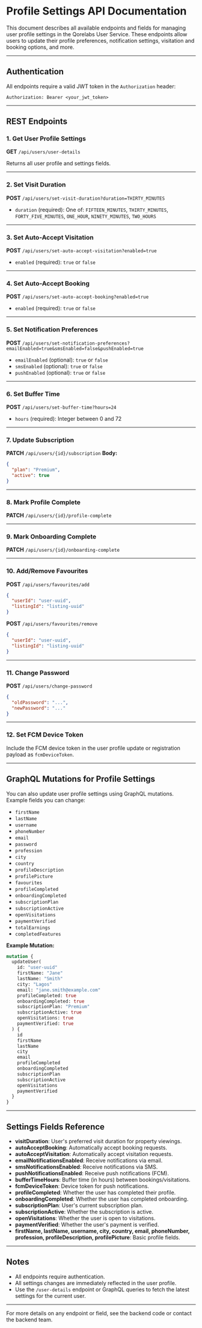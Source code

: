# Profile Settings API Documentation

This document describes all available endpoints and fields for managing user profile settings in the Qorelabs User Service. These endpoints allow users to update their profile preferences, notification settings, visitation and booking options, and more.

---

## Authentication
All endpoints require a valid JWT token in the `Authorization` header:

```
Authorization: Bearer <your_jwt_token>
```

---

## REST Endpoints

### 1. Get User Profile Settings
**GET** `/api/users/user-details`

Returns all user profile and settings fields.

---

### 2. Set Visit Duration
**POST** `/api/users/set-visit-duration?duration=THIRTY_MINUTES`
- `duration` (required): One of: `FIFTEEN_MINUTES`, `THIRTY_MINUTES`, `FORTY_FIVE_MINUTES`, `ONE_HOUR`, `NINETY_MINUTES`, `TWO_HOURS`

---

### 3. Set Auto-Accept Visitation
**POST** `/api/users/set-auto-accept-visitation?enabled=true`
- `enabled` (required): `true` or `false`

---

### 4. Set Auto-Accept Booking
**POST** `/api/users/set-auto-accept-booking?enabled=true`
- `enabled` (required): `true` or `false`

---

### 5. Set Notification Preferences
**POST** `/api/users/set-notification-preferences?emailEnabled=true&smsEnabled=false&pushEnabled=true`
- `emailEnabled` (optional): `true` or `false`
- `smsEnabled` (optional): `true` or `false`
- `pushEnabled` (optional): `true` or `false`

---

### 6. Set Buffer Time
**POST** `/api/users/set-buffer-time?hours=24`
- `hours` (required): Integer between 0 and 72

---

### 7. Update Subscription
**PATCH** `/api/users/{id}/subscription`
**Body:**
```json
{
  "plan": "Premium",
  "active": true
}
```

---

### 8. Mark Profile Complete
**PATCH** `/api/users/{id}/profile-complete`

---

### 9. Mark Onboarding Complete
**PATCH** `/api/users/{id}/onboarding-complete`

---

### 10. Add/Remove Favourites
**POST** `/api/users/favourites/add`
```json
{
  "userId": "user-uuid",
  "listingId": "listing-uuid"
}
```
**POST** `/api/users/favourites/remove`
```json
{
  "userId": "user-uuid",
  "listingId": "listing-uuid"
}
```

---

### 11. Change Password
**POST** `/api/users/change-password`
```json
{
  "oldPassword": "...",
  "newPassword": "..."
}
```

---

### 12. Set FCM Device Token
Include the FCM device token in the user profile update or registration payload as `fcmDeviceToken`.

---

## GraphQL Mutations for Profile Settings

You can also update user profile settings using GraphQL mutations. Example fields you can change:
- `firstName`
- `lastName`
- `username`
- `phoneNumber`
- `email`
- `password`
- `profession`
- `city`
- `country`
- `profileDescription`
- `profilePicture`
- `favourites`
- `profileCompleted`
- `onboardingCompleted`
- `subscriptionPlan`
- `subscriptionActive`
- `openVisitations`
- `paymentVerified`
- `totalEarnings`
- `completedFeatures`

**Example Mutation:**
```graphql
mutation {
  updateUser(
    id: "user-uuid"
    firstName: "Jane"
    lastName: "Smith"
    city: "Lagos"
    email: "jane.smith@example.com"
    profileCompleted: true
    onboardingCompleted: true
    subscriptionPlan: "Premium"
    subscriptionActive: true
    openVisitations: true
    paymentVerified: true
  ) {
    id
    firstName
    lastName
    city
    email
    profileCompleted
    onboardingCompleted
    subscriptionPlan
    subscriptionActive
    openVisitations
    paymentVerified
  }
}
```

---

## Settings Fields Reference

- **visitDuration**: User's preferred visit duration for property viewings.
- **autoAcceptBooking**: Automatically accept booking requests.
- **autoAcceptVisitation**: Automatically accept visitation requests.
- **emailNotificationsEnabled**: Receive notifications via email.
- **smsNotificationsEnabled**: Receive notifications via SMS.
- **pushNotificationsEnabled**: Receive push notifications (FCM).
- **bufferTimeHours**: Buffer time (in hours) between bookings/visitations.
- **fcmDeviceToken**: Device token for push notifications.
- **profileCompleted**: Whether the user has completed their profile.
- **onboardingCompleted**: Whether the user has completed onboarding.
- **subscriptionPlan**: User's current subscription plan.
- **subscriptionActive**: Whether the subscription is active.
- **openVisitations**: Whether the user is open to visitations.
- **paymentVerified**: Whether the user's payment is verified.
- **firstName, lastName, username, city, country, email, phoneNumber, profession, profileDescription, profilePicture**: Basic profile fields.

---

## Notes
- All endpoints require authentication.
- All settings changes are immediately reflected in the user profile.
- Use the `/user-details` endpoint or GraphQL queries to fetch the latest settings for the current user.

---

For more details on any endpoint or field, see the backend code or contact the backend team.

